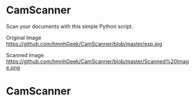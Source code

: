 # CamScanner
Scan your documents with this simple Python script.

Original Image
https://github.com/hmnhGeek/CamScanner/blob/master/exp.jpg

Scanned Image
https://github.com/hmnhGeek/CamScanner/blob/master/Scanned%20Image.png
# CamScanner
